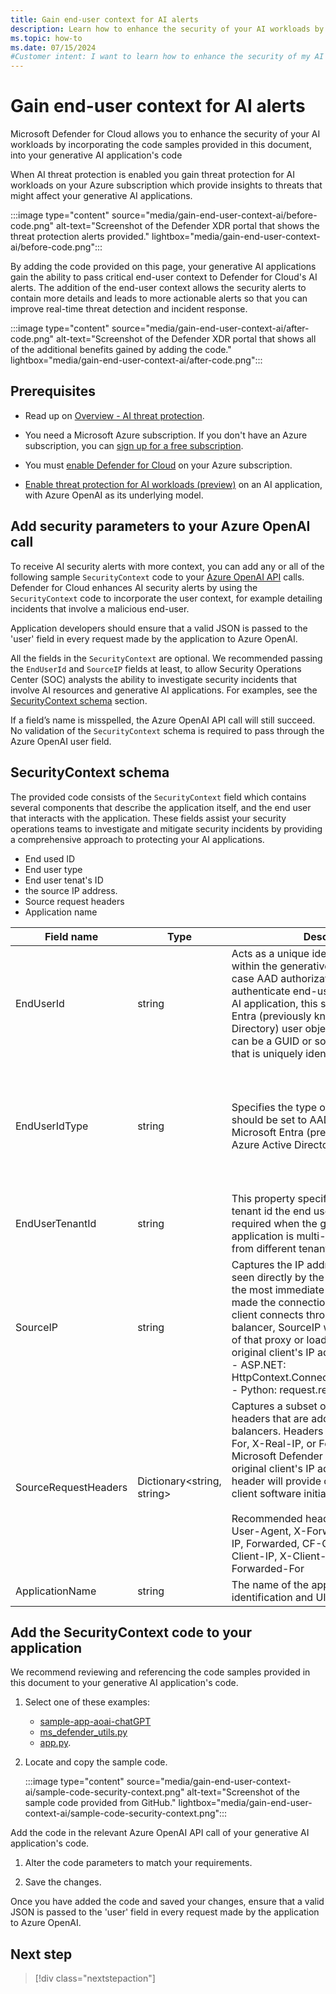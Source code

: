 ```yaml
---
title: Gain end-user context for AI alerts
description: Learn how to enhance the security of your AI workloads by adding user context for AI alerts with Microsoft Defender for Cloud threat protection for AI workloads.
ms.topic: how-to
ms.date: 07/15/2024
#Customer intent: I want to learn how to enhance the security of my AI workloads by adding end-user context for AI alerts with Microsoft Defender for Cloud threat protection for AI workloads.
---
```


# Gain end-user context for AI alerts

Microsoft Defender for Cloud allows you to enhance the security of your AI workloads by incorporating the code samples provided in this document, into your generative AI application's code 

When AI threat protection is enabled you gain threat protection for AI workloads on your Azure subscription which provide  insights to threats that might affect your generative AI applications.

:::image type="content" source="media/gain-end-user-context-ai/before-code.png" alt-text="Screenshot of the Defender XDR portal that shows the threat protection alerts provided." lightbox="media/gain-end-user-context-ai/before-code.png":::

By adding the code provided on this page, your generative AI applications gain the ability to pass critical end-user context to Defender for Cloud's AI alerts. The addition of the end-user context allows the security alerts to contain more details and leads to more actionable alerts so that you can improve real-time threat detection and incident response.

:::image type="content" source="media/gain-end-user-context-ai/after-code.png" alt-text="Screenshot of the Defender XDR portal that shows all of the additional benefits gained by adding the code." lightbox="media/gain-end-user-context-ai/after-code.png":::

## Prerequisites

- Read up on [Overview - AI threat protection](ai-threat-protection.md).

- You need a Microsoft Azure subscription. If you don't have an Azure subscription, you can [sign up for a free subscription](https://azure.microsoft.com/pricing/free-trial/).

- You must [enable Defender for Cloud](get-started.md#enable-defender-for-cloud-on-your-azure-subscription) on your Azure subscription.

- [Enable threat protection for AI workloads (preview)](ai-onboarding.md) on an AI application, with Azure OpenAI as its underlying model.

## Add security parameters to your Azure OpenAI call

To receive AI security alerts with more context, you can add any or all of the following sample `SecurityContext` code to your [Azure OpenAI API](../ai-services/openai/reference.md) calls. Defender for Cloud enhances AI security alerts by using the `SecurityContext` code to incorporate the user context, for example detailing incidents that involve a malicious end-user. 

Application developers should ensure that a valid JSON is passed to the 'user' field in every request made by the application to Azure OpenAI.

All the fields in the `SecurityContext` are optional. We recommended passing the `EndUserId` and `SourceIP` fields at least, to allow Security Operations Center (SOC) analysts the ability to investigate security incidents that involve AI resources and generative AI applications. For examples, see the [SecurityContext schema](#securitycontext-schema) section.

If a field’s name is misspelled, the Azure OpenAI API call will still succeed. No validation of the `SecurityContext` schema is required to pass through the Azure OpenAI user field. 

## SecurityContext schema

The provided code consists of the `SecurityContext` field which contains several components that describe the application itself, and the end user that interacts with the application. These fields assist your security operations teams to investigate and mitigate security incidents by providing a comprehensive approach to protecting your AI applications.

- End used ID
- End user type
- End user tenat's ID
- the source IP address.
- Source request headers
- Application name

| Field name | Type | Description | Optional | Example |
|------------|------|-------------|----------|---------|
| EndUserId | string | Acts as a unique identifier for the end user within the generative AI application, in case AAD authorization is used to authenticate end-users in the generative AI application, this should be Microsoft Entra (previously known as Azure Active Directory) user object id, otherwise this can be a GUID or some other identifier that is uniquely identifying the user. | Yes | 1234a123-12a3-1234-1ab2-a1b2c34d56e |
| EndUserIdType | string | Specifies the type of end user identifier. It should be set to AAD when using Microsoft Entra (previously known as Azure Active Directory) user object ID. | Yes, unless EndUserId is passed, in that case this must be set to proper value. | AAD, Google, Other |
| EndUserTenantId | string | This property specifies the Microsoft 365 tenant id the end user belongs to. It is required when the generative AI application is multi-tenant and end users from different tenants can login. | Yes | 1234a123-12a3-1234-1ab2-a1b2c34d56e  |
| SourceIP  | string | Captures the IP address of the client as seen directly by the server. It represents the most immediate client IP address that made the connection to the server. If the client connects through a proxy or load balancer, SourceIP will be the IP address of that proxy or load balancer, not the original client's IP address: <br> - ASP.NET: HttpContext.Connection.RemoteIpAddress <br> - Python: request.remote_addr | Yes | 12.34.567.891, 1234:1:123a:123:1a2b:ab1:ab1c:ab12 |
| SourceRequestHeaders  | Dictionary<string, string> | Captures a subset of end user's request headers that are added by proxies or load balancers. Headers like X-Forwarded-For, X-Real-IP, or Forwarded are used by Microsoft Defender for Cloud to get the original client's IP address. User-Agent header will provide context about the client software initiating the API request. <br><br> Recommended header names include: User-Agent, X-Forwarded-For, X-Real-IP, Forwarded, CF-Connecting-IP, True-Client-IP, X-Client-IP, X-Forwarded, Forwarded-For | Yes | - |
| ApplicationName | string | The name of the application, used for identification and UI purposes. | Yes | Contoso HR Copilot, Customer sales chat bot. |

## Add the SecurityContext code to your application

We recommend reviewing and referencing the code samples provided in this document to your generative AI application's code.

1. Select one of these examples:

    - [sample-app-aoai-chatGPT](https://github.com/microsoft/sample-app-aoai-chatGPT)
    - [ms_defender_utils.py](https://github.com/microsoft/sample-app-aoai-chatGPT/blob/f3f19bf5f4cd9754ff0f759ade72057ca1e01fbc/backend/security/ms_defender_utils.py#L3)
    - [app.py](https://github.com/microsoft/sample-app-aoai-chatGPT/blob/f3f19bf5f4cd9754ff0f759ade72057ca1e01fbc/app.py#L741C1-L742C1).

1. Locate and copy the sample code.

    :::image type="content" source="media/gain-end-user-context-ai/sample-code-security-context.png" alt-text="Screenshot of the sample code provided from GitHub." lightbox="media/gain-end-user-context-ai/sample-code-security-context.png":::

Add the code in the relevant Azure OpenAI API call of your generative AI application's code.

1. Alter the code parameters to match your requirements.  

1. Save the changes.

Once you have added the code and saved your changes, ensure that a valid JSON is passed to the 'user' field in every request made by the application to Azure OpenAI.

## Next step

> [!div class="nextstepaction"]
> 